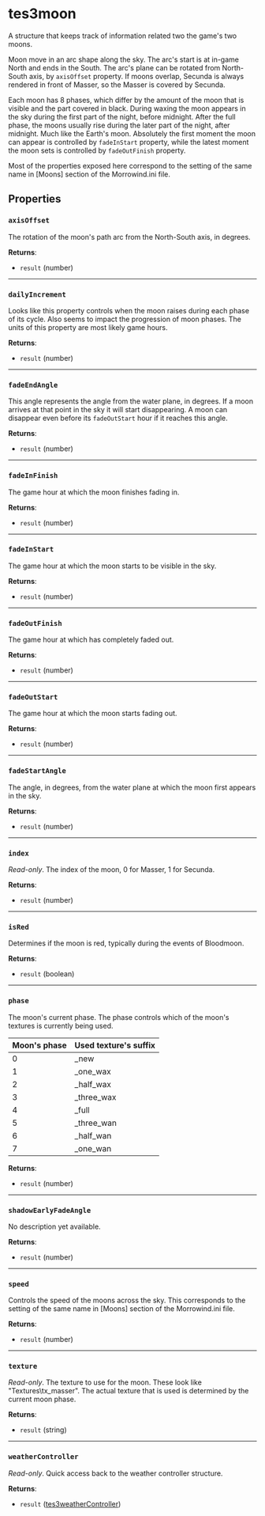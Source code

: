 # tes3moon
<div class="search_terms" style="display: none">tes3moon, moon</div>

<!---
	This file is autogenerated. Do not edit this file manually. Your changes will be ignored.
	More information: https://github.com/MWSE/MWSE/tree/master/docs
-->

A structure that keeps track of information related two the game's two moons.

Moon move in an arc shape along the sky. The arc's start is at in-game North and ends in the South. The arc's plane can be rotated from North-South axis, by `axisOffset` property. If moons overlap, Secunda is always rendered in front of Masser, so the Masser is covered by Secunda.

Each moon has 8 phases, which differ by the amount of the moon that is visible and the part covered in black. During waxing the moon appears in the sky during the first part of the night, before midnight. After the full phase, the moons usually rise during the later part of the night, after midnight. Much like the Earth's moon. Absolutely the first moment the moon can appear is controlled by `fadeInStart` property, while the latest moment the moon sets is controlled by `fadeOutFinish` property.

Most of the properties exposed here correspond to the setting of the same name in [Moons] section of the Morrowind.ini file.

## Properties

### `axisOffset`
<div class="search_terms" style="display: none">axisoffset</div>

The rotation of the moon's path arc from the North-South axis, in degrees.

**Returns**:

* `result` (number)

***

### `dailyIncrement`
<div class="search_terms" style="display: none">dailyincrement</div>

Looks like this property controls when the moon raises during each phase of its cycle. Also seems to impact the progression of moon phases. The units of this property are most likely game hours.

**Returns**:

* `result` (number)

***

### `fadeEndAngle`
<div class="search_terms" style="display: none">fadeendangle</div>

This angle represents the angle from the water plane, in degrees. If a moon arrives at that point in the sky it will start disappearing. A moon can disappear even before its `fadeOutStart` hour if it reaches this angle.

**Returns**:

* `result` (number)

***

### `fadeInFinish`
<div class="search_terms" style="display: none">fadeinfinish</div>

The game hour at which the moon finishes fading in.

**Returns**:

* `result` (number)

***

### `fadeInStart`
<div class="search_terms" style="display: none">fadeinstart</div>

The game hour at which the moon starts to be visible in the sky.

**Returns**:

* `result` (number)

***

### `fadeOutFinish`
<div class="search_terms" style="display: none">fadeoutfinish</div>

The game hour at which has completely faded out.

**Returns**:

* `result` (number)

***

### `fadeOutStart`
<div class="search_terms" style="display: none">fadeoutstart</div>

The game hour at which the moon starts fading out.

**Returns**:

* `result` (number)

***

### `fadeStartAngle`
<div class="search_terms" style="display: none">fadestartangle</div>

The angle, in degrees, from the water plane at which the moon first appears in the sky.

**Returns**:

* `result` (number)

***

### `index`
<div class="search_terms" style="display: none">index</div>

*Read-only*. The index of the moon, 0 for Masser, 1 for Secunda.

**Returns**:

* `result` (number)

***

### `isRed`
<div class="search_terms" style="display: none">isred, red</div>

Determines if the moon is red, typically during the events of Bloodmoon.

**Returns**:

* `result` (boolean)

***

### `phase`
<div class="search_terms" style="display: none">phase</div>

The moon's current phase. The phase controls which of the moon's textures is currently being used.

Moon's phase | Used texture's suffix
------------ | ---------------------
0            | _new
1            | _one_wax
2            | _half_wax
3            | _three_wax
4            | _full
5            | _three_wan
6            | _half_wan
7            | _one_wan


	

**Returns**:

* `result` (number)

***

### `shadowEarlyFadeAngle`
<div class="search_terms" style="display: none">shadowearlyfadeangle</div>

No description yet available.

**Returns**:

* `result` (number)

***

### `speed`
<div class="search_terms" style="display: none">speed</div>

Controls the speed of the moons across the sky. This corresponds to the setting of the same name in [Moons] section of the Morrowind.ini file.

**Returns**:

* `result` (number)

***

### `texture`
<div class="search_terms" style="display: none">texture</div>

*Read-only*. The texture to use for the moon. These look like "Textures\tx_masser". The actual texture that is used is determined by the current moon phase.

**Returns**:

* `result` (string)

***

### `weatherController`
<div class="search_terms" style="display: none">weathercontroller</div>

*Read-only*. Quick access back to the weather controller structure.

**Returns**:

* `result` ([tes3weatherController](../../types/tes3weatherController))

